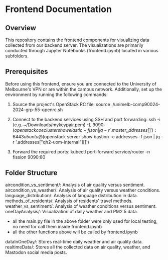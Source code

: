 # Frontend Documentation

## Overview

This repository contains the frontend components for visualizing data collected from our backend server. The visualizations are primarily conducted through Jupyter Notebooks (frontend.ipynb) located in various subfolders.

## Prerequisites

Before using this frontend, ensure you are connected to the University of Melbourne's VPN or are within the campus network. Additionally, set up the environment by running the following commands:

1. Source the project's OpenStack RC file:
   source ./unimelb-comp90024-2024-grp-55-openrc.sh

2. Connect to the backend services using SSH and port forwarding:
    ssh -i <path-to-private-key> (e.g. ~/Downloads/mykeypair.pem) -L 9090:$(openstack coe cluster show elastic -f json | jq -r '.master_addresses[]'):6443 ubuntu@$(openstack server show bastion -c addresses -f json | jq -r '.addresses["qh2-uom-internal"][]')

3. Forward the required ports:
    kubectl port-forward service/router -n fission 9090:80

## Folder Structure
aircondition_vs_sentiment/: Analysis of air quality versus sentiment.
aircondition_vs_weather/: Analysis of air quality versus weather conditions.
language_distribution/: Analysis of language distribution in data.
methods_of_residents/: Analysis of residents' travel methods.
weather_vs_sentiment/: Analysis of weather conditions versus sentiment.
oneDayAnalysis/: Visualization of daily weather and PM2.5 data.
- all the main.py file in the above folder were only used for local testing, no need for call them inside frontend.ipynb
- all the other functions above will be called by frontend.ipynb

dataInOneDay/: Stores real-time daily weather and air quality data.
realtimeData/: Stores all the collected data on air quality, weather, and Mastodon social media posts.